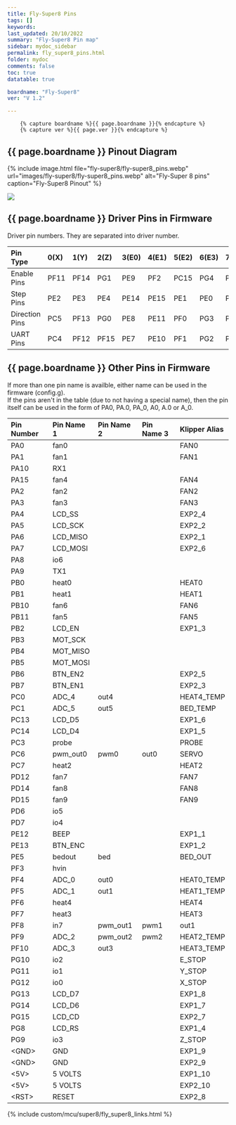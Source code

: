 ```yaml
---
title: Fly-Super8 Pins
tags: []
keywords: 
last_updated: 20/10/2022
summary: "Fly-Super8 Pin map"
sidebar: mydoc_sidebar
permalink: fly_super8_pins.html
folder: mydoc
comments: false
toc: true
datatable: true

boardname: "Fly-Super8" 
ver: "V 1.2" 

---
```

        {% capture boardname %}{{ page.boardname }}{% endcapture %}
        {% capture ver %}{{ page.ver }}{% endcapture %}

## {{ page.boardname }} Pinout Diagram

{% 
include image.html 
file="fly-super8/fly-super8_pins.webp" 
url="images/fly-super8/fly-super8_pins.webp" 
alt="Fly-Super 8 pins" 
caption="Fly-Super8 Pinout" 
%}


<a href="https://github.com/Mellow-3D/Fly-Super8/blob/main/Hardware/Pins.svg"><img src="https://raw.githubusercontent.com/Mellow-3D/Fly-Super8/blob/main/Hardware/Pins.svg?sanitize=true"></a>


## {{ page.boardname }} Driver Pins in Firmware

Driver pin numbers. They are separated into driver number.

<div class="datatable-begin"></div>

|Pin Type|0(X)|1(Y)|2(Z)|3(E0)|4(E1)|5(E2)|6(E3)|7(E4)|
| :------------- |:-------------|:-------------|:-------------|:-------------|:-------------|:-------------|:-------------|:-------------|
|Enable Pins|PF11|PF14|PG1|PE9|PF2|PC15|PG4|PG7|
|Step Pins|PE2|PE3|PE4|PE14|PE15|PE1|PE0|PE6|
|Direction Pins|PC5|PF13|PG0|PE8|PE11|PF0|PG3|PG6|
|UART Pins|PC4|PF12|PF15|PE7|PE10|PF1|PG2|PG5|


<div class="datatable-end"></div>

## {{ page.boardname }} Other Pins in Firmware 

If more than one pin name is availble, either name can be used in the firmware (config.g).  
If the pins aren't in the table (due to not having a special name), then the pin itself can be used in the form of PA0, PA.0, PA_0, A0, A.0 or A_0.  

<div class="datatable-begin"></div>

|Pin Number|Pin Name 1|Pin Name 2|Pin Name 3|Klipper Alias|
| :------------- |:-------------|:-------------|:-------------|:-------------|
|PA0|fan0|||FAN0|
|PA1|fan1|||FAN1|
|PA10|RX1||||
|PA15|fan4|||FAN4|
|PA2|fan2|||FAN2|
|PA3|fan3|||FAN3|
|PA4|LCD_SS|||EXP2_4|
|PA5|LCD_SCK|||EXP2_2|
|PA6|LCD_MISO|||EXP2_1|
|PA7|LCD_MOSI|||EXP2_6|
|PA8|io6||||
|PA9|TX1||||
|PB0|heat0|||HEAT0|
|PB1|heat1|||HEAT1|
|PB10|fan6|||FAN6|
|PB11|fan5|||FAN5|
|PB2|LCD_EN|||EXP1_3|
|PB3|MOT_SCK||||
|PB4|MOT_MISO||||
|PB5|MOT_MOSI||||
|PB6|BTN_EN2|||EXP2_5|
|PB7|BTN_EN1|||EXP2_3|
|PC0|ADC_4|out4||HEAT4_TEMP|
|PC1|ADC_5|out5||BED_TEMP|
|PC13|LCD_D5|||EXP1_6|
|PC14|LCD_D4|||EXP1_5|
|PC3|probe|||PROBE|
|PC6|pwm_out0|pwm0|out0|SERVO|
|PC7|heat2|||HEAT2|
|PD12|fan7|||FAN7|
|PD14|fan8|||FAN8|
|PD15|fan9|||FAN9|
|PD6|io5||||
|PD7|io4||||
|PE12|BEEP|||EXP1_1|
|PE13|BTN_ENC|||EXP1_2|
|PE5|bedout|bed||BED_OUT|
|PF3|hvin||||
|PF4|ADC_0|out0||HEAT0_TEMP|
|PF5|ADC_1|out1||HEAT1_TEMP|
|PF6|heat4|||HEAT4|
|PF7|heat3|||HEAT3|
|PF8|in7|pwm_out1|pwm1|out1|
|PF9|ADC_2|pwm_out2|pwm2|HEAT2_TEMP|
|PF10|ADC_3|out3||HEAT3_TEMP|
|PG10|io2|||E_STOP|
|PG11|io1|||Y_STOP|
|PG12|io0|||X_STOP|
|PG13|LCD_D7|||EXP1_8|
|PG14|LCD_D6|||EXP1_7|
|PG15|LCD_CD|||EXP2_7|
|PG8|LCD_RS|||EXP1_4|
|PG9|io3|||Z_STOP|
|\<GND>|GND|||EXP1_9|
|\<GND>|GND|||EXP2_9|
|\<5V>|5 VOLTS|||EXP1_10|
|\<5V>|5 VOLTS|||EXP2_10|
|\<RST>|RESET|||EXP2_8|

<div class="datatable-end"></div>




{% include custom/mcu/super8/fly_super8_links.html %}